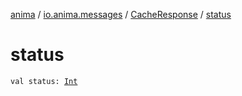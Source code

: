 [anima](../../index.md) / [io.anima.messages](../index.md) / [CacheResponse](index.md) / [status](./status.md)

# status

`val status: `[`Int`](https://kotlinlang.org/api/latest/jvm/stdlib/kotlin/-int/index.html)